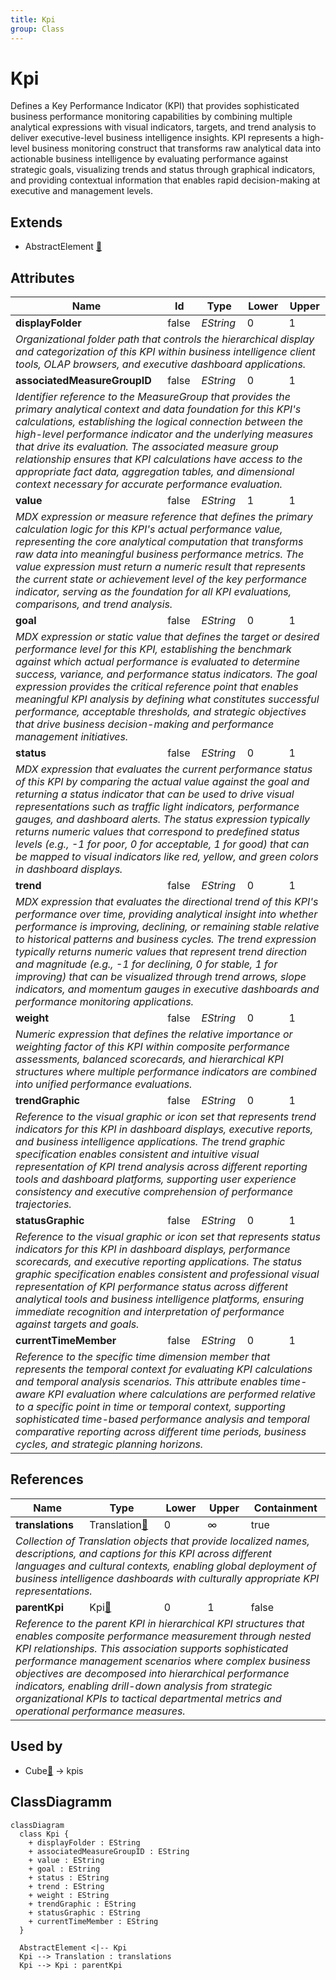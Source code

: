 ```yaml
---
title: Kpi
group: Class
---
```


# Kpi<a name="class-kpi"></a>

Defines a Key Performance Indicator (KPI) that provides sophisticated business performance monitoring capabilities by combining multiple analytical expressions with visual indicators, targets, and trend analysis to deliver executive-level business intelligence insights. KPI represents a high-level business monitoring construct that transforms raw analytical data into actionable business intelligence by evaluating performance against strategic goals, visualizing trends and status through graphical indicators, and providing contextual information that enables rapid decision-making at executive and management levels.
## Extends
- AbstractElement [🔗](./class-AbstractElement)
## Attributes

<table>
  <thead>
    <tr>
      <th>Name</th>
      <th>Id</th>
      <th>Type</th>
      <th>Lower</th>
      <th>Upper</th>
    </tr>
  </thead>
  <tbody>
    <tr>
      <td><strong>displayFolder</strong></td>
      <td>false</td>
      <td><em>EString</em></td>
      <td>0</td>
      <td>1</td>
    </tr>
    <tr>
      <td colspan="5"><em>Organizational folder path that controls the hierarchical display and categorization of this KPI within business intelligence client tools, OLAP browsers, and executive dashboard applications.</em></td>
    </tr>
    <tr>
      <td><strong>associatedMeasureGroupID</strong></td>
      <td>false</td>
      <td><em>EString</em></td>
      <td>0</td>
      <td>1</td>
    </tr>
    <tr>
      <td colspan="5"><em>Identifier reference to the MeasureGroup that provides the primary analytical context and data foundation for this KPI's calculations, establishing the logical connection between the high-level performance indicator and the underlying measures that drive its evaluation. The associated measure group relationship ensures that KPI calculations have access to the appropriate fact data, aggregation tables, and dimensional context necessary for accurate performance evaluation.</em></td>
    </tr>
    <tr>
      <td><strong>value</strong></td>
      <td>false</td>
      <td><em>EString</em></td>
      <td>1</td>
      <td>1</td>
    </tr>
    <tr>
      <td colspan="5"><em>MDX expression or measure reference that defines the primary calculation logic for this KPI's actual performance value, representing the core analytical computation that transforms raw data into meaningful business performance metrics. The value expression must return a numeric result that represents the current state or achievement level of the key performance indicator, serving as the foundation for all KPI evaluations, comparisons, and trend analysis.</em></td>
    </tr>
    <tr>
      <td><strong>goal</strong></td>
      <td>false</td>
      <td><em>EString</em></td>
      <td>0</td>
      <td>1</td>
    </tr>
    <tr>
      <td colspan="5"><em>MDX expression or static value that defines the target or desired performance level for this KPI, establishing the benchmark against which actual performance is evaluated to determine success, variance, and performance status indicators. The goal expression provides the critical reference point that enables meaningful KPI analysis by defining what constitutes successful performance, acceptable thresholds, and strategic objectives that drive business decision-making and performance management initiatives.</em></td>
    </tr>
    <tr>
      <td><strong>status</strong></td>
      <td>false</td>
      <td><em>EString</em></td>
      <td>0</td>
      <td>1</td>
    </tr>
    <tr>
      <td colspan="5"><em>MDX expression that evaluates the current performance status of this KPI by comparing the actual value against the goal and returning a status indicator that can be used to drive visual representations such as traffic light indicators, performance gauges, and dashboard alerts. The status expression typically returns numeric values that correspond to predefined status levels (e.g., -1 for poor, 0 for acceptable, 1 for good) that can be mapped to visual indicators like red, yellow, and green colors in dashboard displays.</em></td>
    </tr>
    <tr>
      <td><strong>trend</strong></td>
      <td>false</td>
      <td><em>EString</em></td>
      <td>0</td>
      <td>1</td>
    </tr>
    <tr>
      <td colspan="5"><em>MDX expression that evaluates the directional trend of this KPI's performance over time, providing analytical insight into whether performance is improving, declining, or remaining stable relative to historical patterns and business cycles. The trend expression typically returns numeric values that represent trend direction and magnitude (e.g., -1 for declining, 0 for stable, 1 for improving) that can be visualized through trend arrows, slope indicators, and momentum gauges in executive dashboards and performance monitoring applications.</em></td>
    </tr>
    <tr>
      <td><strong>weight</strong></td>
      <td>false</td>
      <td><em>EString</em></td>
      <td>0</td>
      <td>1</td>
    </tr>
    <tr>
      <td colspan="5"><em>Numeric expression that defines the relative importance or weighting factor of this KPI within composite performance assessments, balanced scorecards, and hierarchical KPI structures where multiple performance indicators are combined into unified performance evaluations.</em></td>
    </tr>
    <tr>
      <td><strong>trendGraphic</strong></td>
      <td>false</td>
      <td><em>EString</em></td>
      <td>0</td>
      <td>1</td>
    </tr>
    <tr>
      <td colspan="5"><em>Reference to the visual graphic or icon set that represents trend indicators for this KPI in dashboard displays, executive reports, and business intelligence applications. The trend graphic specification enables consistent and intuitive visual representation of KPI trend analysis across different reporting tools and dashboard platforms, supporting user experience consistency and executive comprehension of performance trajectories.</em></td>
    </tr>
    <tr>
      <td><strong>statusGraphic</strong></td>
      <td>false</td>
      <td><em>EString</em></td>
      <td>0</td>
      <td>1</td>
    </tr>
    <tr>
      <td colspan="5"><em>Reference to the visual graphic or icon set that represents status indicators for this KPI in dashboard displays, performance scorecards, and executive reporting applications. The status graphic specification enables consistent and professional visual representation of KPI performance status across different analytical tools and business intelligence platforms, ensuring immediate recognition and interpretation of performance against targets and goals.</em></td>
    </tr>
    <tr>
      <td><strong>currentTimeMember</strong></td>
      <td>false</td>
      <td><em>EString</em></td>
      <td>0</td>
      <td>1</td>
    </tr>
    <tr>
      <td colspan="5"><em>Reference to the specific time dimension member that represents the temporal context for evaluating KPI calculations and temporal analysis scenarios. This attribute enables time-aware KPI evaluation where calculations are performed relative to a specific point in time or temporal context, supporting sophisticated time-based performance analysis and temporal comparative reporting across different time periods, business cycles, and strategic planning horizons.</em></td>
    </tr>
  </tbody>
</table>

## References

<table>
  <thead>
    <tr>
      <th>Name</th>
      <th>Type</th>
      <th>Lower</th>
      <th>Upper</th>
      <th>Containment</th>
    </tr>
  </thead>
  <tbody>
    <tr>
      <td><strong>translations</strong></td>
      <td>Translation<a href="./class-Translation">🔗</a></td>
      <td>0</td>
      <td>&infin;</td>
      <td>true</td>
    </tr>
    <tr>
      <td colspan="5"><em>Collection of Translation objects that provide localized names, descriptions, and captions for this KPI across different languages and cultural contexts, enabling global deployment of business intelligence dashboards with culturally appropriate KPI representations.</em></td>
    </tr>
    <tr>
      <td><strong>parentKpi</strong></td>
      <td>Kpi<a href="./class-Kpi">🔗</a></td>
      <td>0</td>
      <td>1</td>
      <td>false</td>
    </tr>
    <tr>
      <td colspan="5"><em>Reference to the parent KPI in hierarchical KPI structures that enables composite performance measurement through nested KPI relationships. This association supports sophisticated performance management scenarios where complex business objectives are decomposed into hierarchical performance indicators, enabling drill-down analysis from strategic organizational KPIs to tactical departmental metrics and operational performance measures.</em></td>
    </tr>
  </tbody>
</table>



## Used by

- Cube[🔗](./class-Cube) → kpis

## ClassDiagramm

```mermaid
classDiagram
  class Kpi {
    + displayFolder : EString
    + associatedMeasureGroupID : EString
    + value : EString
    + goal : EString
    + status : EString
    + trend : EString
    + weight : EString
    + trendGraphic : EString
    + statusGraphic : EString
    + currentTimeMember : EString
  }

  AbstractElement <|-- Kpi
  Kpi --> Translation : translations
  Kpi --> Kpi : parentKpi

```
